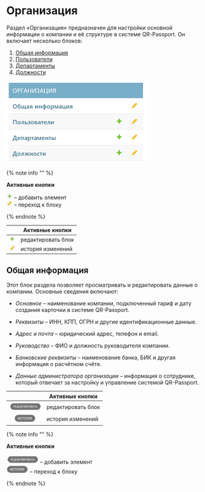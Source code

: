# Организация
Раздел «Организация» предназначен для настройки основной информации о компании и её структуре в системе QR-Passport. 
Он включает несколько блоков:
1. [Общая информация](#anchor)
2. [Пользователи](users.md#anchor)
3. [Департаменты](department.md#anchor)
4. [Должности](positions.md#anchor)

![Организация](../_images/company_titul.png)

{% note info "" %}

**Активные кнопки**

<img src="../_images/icon1_1.png" width="16" height="16"> – добавить элемент  
<img src="../_images/icon2_1.png" width="16" height="16"> – переход к блоку

{% endnote %}


|        | Активные кнопки    |
|------:|--------------------|
| <img src="../_images/icon1_1.png" width="16" height="16">| редактировать блок |
| <img src="../_images/icon2_1.png" width="16" height="16"> |  история изменений |



## Общая информация
Этот блок раздела позволяет просматривать и редактировать данные о компании. 
Основные сведения включают:
* _Основное_ – наименование компании, подключенный тариф и дату создания карточки в системе QR-Passport.

* _Реквизиты_ – ИНН, КПП, ОГРН и другие идентификационные данные.

* _Адрес и почта_ – юридический адрес, телефон и email.

* _Руководство_ – ФИО и должность руководителя компании.

* _Банковские реквизиты_ – наименование банка, БИК и другая информация о расчётном счёте.

* _Данные администратора организации_ – информация о сотруднике, который отвечает за настройку и управление системой QR-Passport.


|        | Активные кнопки    |
|:------:|--------------------|
| <img src="../_images/edit_1.png" height="24"> | редактировать блок |
| <img src="../_images/story_1.png" height="22"> |  история изменений |



{% note info "" %}

**Активные кнопки**

<img src="../_images/edit_1.png" height="24"> – добавить элемент  
<img src="../_images/story_1.png" height="22"> – переход к блоку

{% endnote %}